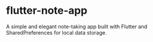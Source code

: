 # flutter-note-app
A simple and elegant note-taking app built with Flutter and SharedPreferences for local data storage.
